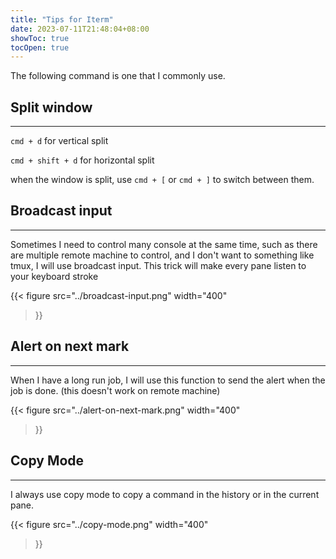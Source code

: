 ```yaml
---
title: "Tips for Iterm"
date: 2023-07-11T21:48:04+08:00
showToc: true
tocOpen: true
---
```



The following command is one that I commonly use.

## Split window
---
`cmd + d` for vertical split

`cmd + shift + d` for horizontal split

when the window is split, use `cmd + [` or `cmd + ]` to switch between them.


## Broadcast input
---
Sometimes I need to control many console at the same time, such as there are multiple remote machine to control, 
and I don't want to something like tmux, I will use broadcast input.
This trick will make every pane listen to your keyboard stroke

{{< figure
    src="../broadcast-input.png"
    width="400"
>}}

## Alert on next mark 
---

When I have a long run job, I will use this function to send the alert when the job is done.
(this doesn't work on remote machine)

{{< figure
src="../alert-on-next-mark.png"
width="400"
>}}


## Copy Mode
---

I always use copy mode to copy a command in the history or in the current pane.

{{< figure
src="../copy-mode.png"
width="400"
>}}
